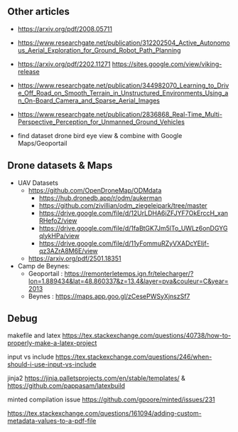 ## Other articles

- https://arxiv.org/pdf/2008.05711
- https://www.researchgate.net/publication/312202504_Active_Autonomous_Aerial_Exploration_for_Ground_Robot_Path_Planning

- https://arxiv.org/pdf/2202.11271  https://sites.google.com/view/viking-release
- https://www.researchgate.net/publication/344982070_Learning_to_Drive_Off_Road_on_Smooth_Terrain_in_Unstructured_Environments_Using_an_On-Board_Camera_and_Sparse_Aerial_Images
- https://www.researchgate.net/publication/2836868_Real-Time_Multi-Perspective_Perception_for_Unmanned_Ground_Vehicles
- find dataset drone bird eye view & combine with Google Maps/Geoportail

## Drone datasets & Maps

- UAV Datasets
  - https://github.com/OpenDroneMap/ODMdata
    - https://hub.dronedb.app/r/odm/aukerman
    - https://github.com/zivillian/odm_ziegeleipark/tree/master
    - https://drive.google.com/file/d/12UrLDHA6iZFJYF7OkErccH_xanRHefoZ/view
    - https://drive.google.com/file/d/1faBtGK7Jm5lTo_UWLz6onDGYGqlykHPa/view
    - https://drive.google.com/file/d/11yFommuRZyVXADcYEIjf-qz3AZrA8M6E/view
  - https://arxiv.org/pdf/2501.18351
- Camp de Beynes:
  - Geoportail : https://remonterletemps.ign.fr/telecharger/?lon=1.889434&lat=48.860337&z=13.4&layer=pva&couleur=C&year=2013
  - Beynes : https://maps.app.goo.gl/zCesePWSyXjnszSf7

## Debug

makefile and latex https://tex.stackexchange.com/questions/40738/how-to-properly-make-a-latex-project

input vs include https://tex.stackexchange.com/questions/246/when-should-i-use-input-vs-include

jinja2 https://jinja.palletsprojects.com/en/stable/templates/ & https://github.com/pappasam/latexbuild

minted compilation issue https://github.com/gpoore/minted/issues/231

https://tex.stackexchange.com/questions/161094/adding-custom-metadata-values-to-a-pdf-file